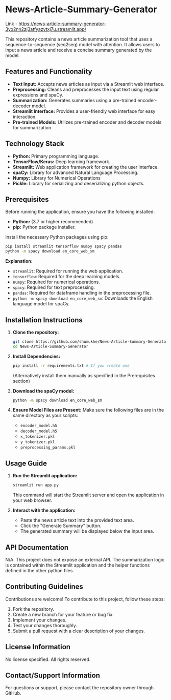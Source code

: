 # News-Article-Summary-Generator 
Link - https://news-article-summary-generator-3yo2nn2zj3atfyazvtxj7u.streamlit.app/

This repository contains a news article summarization tool that uses a sequence-to-sequence (seq2seq) model with attention. It allows users to input a news article and receive a concise summary generated by the model.

## Features and Functionality

*   **Text Input:** Accepts news articles as input via a Streamlit web interface.
*   **Preprocessing:** Cleans and preprocesses the input text using regular expressions and spaCy.
*   **Summarization:** Generates summaries using a pre-trained encoder-decoder model.
*   **Streamlit Interface:** Provides a user-friendly web interface for easy interaction.
*   **Pre-trained Models:** Utilizes pre-trained encoder and decoder models for summarization.

## Technology Stack

*   **Python:** Primary programming language.
*   **TensorFlow/Keras:** Deep learning framework.
*   **Streamlit:** Web application framework for creating the user interface.
*   **spaCy:** Library for advanced Natural Language Processing.
*   **Numpy:** Library for Numerical Operations
*   **Pickle:** Library for serializing and deserializing python objects.

## Prerequisites

Before running the application, ensure you have the following installed:

*   **Python:** (3.7 or higher recommended)
*   **pip:** Python package installer.

Install the necessary Python packages using pip:

```bash
pip install streamlit tensorflow numpy spacy pandas
python -m spacy download en_core_web_sm
```

**Explanation:**

*   `streamlit`: Required for running the web application.
*   `tensorflow`: Required for the deep learning models.
*   `numpy`: Required for numerical operations.
*   `spacy`: Required for text preprocessing.
*   `pandas`: Required for dataframe handling in the preprocessing file.
*   `python -m spacy download en_core_web_sm`: Downloads the English language model for spaCy.

## Installation Instructions

1.  **Clone the repository:**

    ```bash
    git clone https://github.com/shumukhe/News-Article-Summary-Generator.git
    cd News-Article-Summary-Generator
    ```

2.  **Install Dependencies:**

    ```bash
    pip install -r requirements.txt # If you create one
    ```
    (Alternatively install them manually as specified in the Prerequisites section)

3.  **Download the spaCy model:**

    ```bash
    python -m spacy download en_core_web_sm
    ```

4.  **Ensure Model Files are Present:** Make sure the following files are in the same directory as your scripts:
    * `encoder_model.h5`
    * `decoder_model.h5`
    * `x_tokenizer.pkl`
    * `y_tokenizer.pkl`
    * `preprocessing_params.pkl`

## Usage Guide

1.  **Run the Streamlit application:**

    ```bash
    streamlit run app.py
    ```

    This command will start the Streamlit server and open the application in your web browser.

2.  **Interact with the application:**

    *   Paste the news article text into the provided text area.
    *   Click the "Generate Summary" button.
    *   The generated summary will be displayed below the input area.

## API Documentation

N/A. This project does not expose an external API. The summarization logic is contained within the Streamlit application and the helper functions defined in the other python files.

## Contributing Guidelines

Contributions are welcome! To contribute to this project, follow these steps:

1.  Fork the repository.
2.  Create a new branch for your feature or bug fix.
3.  Implement your changes.
4.  Test your changes thoroughly.
5.  Submit a pull request with a clear description of your changes.

## License Information

No license specified. All rights reserved.

## Contact/Support Information

For questions or support, please contact the repository owner through GitHub.
